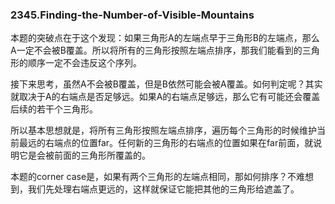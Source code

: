 ### 2345.Finding-the-Number-of-Visible-Mountains

本题的突破点在于这个发现：如果三角形A的左端点早于三角形B的左端点，那么A一定不会被B覆盖。所以将所有的三角形按照左端点排序，那我们能看到的三角形的顺序一定不会违反这个序列。

接下来思考，虽然A不会被B覆盖，但是B依然可能会被A覆盖。如何判定呢？其实就取决于A的右端点是否足够远。如果A的右端点足够远，那么它有可能还会覆盖后续的若干个三角形。

所以基本思想就是，将所有三角形按照左端点排序，遍历每个三角形的时候维护当前最远的右端点的位置far。任何新的三角形的右端点的位置如果在far前面，就说明它是会被前面的三角形所覆盖的。

本题的corner case是，如果有两个三角形的左端点相同，那如何排序？不难想到，我们先处理右端点更远的，这样就保证它能把其他的三角形给遮盖了。
